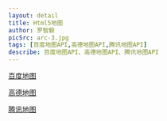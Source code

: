 ```yaml
---
layout: detail
title: Html5地图
author: 罗智毅
picSrc: arc-3.jpg
tags: [百度地图API,高德地图API,腾讯地图API]
describe: 百度地图API、高德地图API、腾讯地图API
---
```


[百度地图][1]

[1]: http://lbsyun.baidu.com/ "百度地图"

[高德地图][2]

[2]: http://lbs.amap.com/ "高德地图"

[腾讯地图][3]

[3]: http://lbs.qq.com/ "腾讯地图"